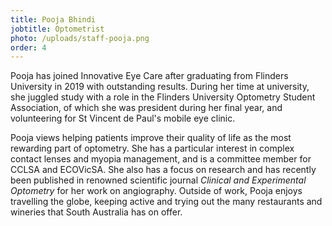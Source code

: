 ```yaml
---
title: Pooja Bhindi
jobtitle: Optometrist
photo: /uploads/staff-pooja.png
order: 4
---
```


Pooja has joined Innovative Eye Care after graduating from Flinders University in 2019 with outstanding results. During her time at university, she juggled study with a role in the Flinders University Optometry Student Association, of which she was president during her final year, and volunteering for St Vincent de Paul's mobile eye clinic.

Pooja views helping patients improve their quality of life as the most rewarding part of optometry. She has a particular interest in complex contact lenses and myopia management, and is a committee member for CCLSA and ECOVicSA. She also has a focus on research and has recently been published in renowned scientific journal <i>Clinical and Experimental Optometry</i> for her work on angiography. Outside of work, Pooja enjoys travelling the globe, keeping active and trying out the many restaurants and wineries that South Australia has on offer.
